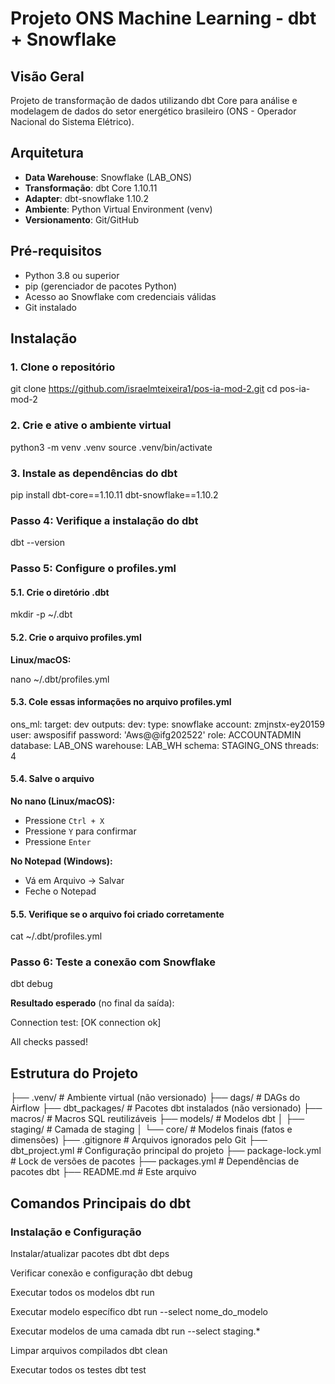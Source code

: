 # Projeto ONS Machine Learning - dbt + Snowflake

## Visão Geral

Projeto de transformação de dados utilizando dbt Core para análise e modelagem de dados do setor energético brasileiro (ONS - Operador Nacional do Sistema Elétrico).

## Arquitetura

- **Data Warehouse**: Snowflake (LAB_ONS)
- **Transformação**: dbt Core 1.10.11
- **Adapter**: dbt-snowflake 1.10.2
- **Ambiente**: Python Virtual Environment (venv)
- **Versionamento**: Git/GitHub

## Pré-requisitos

- Python 3.8 ou superior
- pip (gerenciador de pacotes Python)
- Acesso ao Snowflake com credenciais válidas
- Git instalado

## Instalação

### 1. Clone o repositório

git clone https://github.com/israelmteixeira1/pos-ia-mod-2.git
cd pos-ia-mod-2

### 2. Crie e ative o ambiente virtual

python3 -m venv .venv
source .venv/bin/activate

### 3. Instale as dependências do dbt

pip install dbt-core==1.10.11 dbt-snowflake==1.10.2


### Passo 4: Verifique a instalação do dbt

dbt --version


### Passo 5: Configure o profiles.yml

#### 5.1. Crie o diretório .dbt

mkdir -p ~/.dbt

#### 5.2. Crie o arquivo profiles.yml

**Linux/macOS:**

nano ~/.dbt/profiles.yml

#### 5.3. Cole essas informações no arquivo profiles.yml

ons_ml:
  target: dev
  outputs:
    dev:
      type: snowflake
      account: zmjnstx-ey20159
      user: awsposifif
      password: 'Aws@@ifg202522'
      role: ACCOUNTADMIN
      database: LAB_ONS
      warehouse: LAB_WH
      schema: STAGING_ONS
      threads: 4
      
#### 5.4. Salve o arquivo

**No nano (Linux/macOS):**
- Pressione `Ctrl + X`
- Pressione `Y` para confirmar
- Pressione `Enter`

**No Notepad (Windows):**
- Vá em Arquivo → Salvar
- Feche o Notepad

#### 5.5. Verifique se o arquivo foi criado corretamente

cat ~/.dbt/profiles.yml

### Passo 6: Teste a conexão com Snowflake

dbt debug

**Resultado esperado** (no final da saída):

Connection test: [OK connection ok]

All checks passed!


## Estrutura do Projeto

├── .venv/ # Ambiente virtual (não versionado)
├── dags/ # DAGs do Airflow
├── dbt_packages/ # Pacotes dbt instalados (não versionado)
├── macros/ # Macros SQL reutilizáveis
├── models/ # Modelos dbt
│ ├── staging/ # Camada de staging
│ └── core/ # Modelos finais (fatos e dimensões)
├── .gitignore # Arquivos ignorados pelo Git
├── dbt_project.yml # Configuração principal do projeto
├── package-lock.yml # Lock de versões de pacotes
├── packages.yml # Dependências de pacotes dbt
├── README.md # Este arquivo



## Comandos Principais do dbt

### Instalação e Configuração

Instalar/atualizar pacotes dbt
dbt deps

Verificar conexão e configuração
dbt debug

Executar todos os modelos
dbt run

Executar modelo específico
dbt run --select nome_do_modelo

Executar modelos de uma camada
dbt run --select staging.*

Limpar arquivos compilados
dbt clean

Executar todos os testes
dbt test
